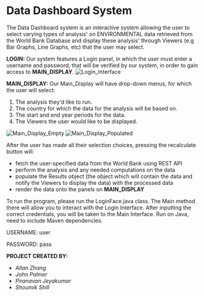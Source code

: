 # Data Dashboard System 

The Data Dashboard system is an interactive system allowing the user to select varying types of analysis' on ENVIRONMENTAL data retrieved from the World Bank Database and display these analysis' through Viewers (e.g Bar Graphs, Line Graphs, etc) that the user may select.

**LOGIN:**
Our system features a Login panel, in which the user must enter a username and password, that will be verified by our system, in order to gain access to **MAIN_DISPLAY**.
![Login_Interface](https://user-images.githubusercontent.com/57971751/114282549-8c5e2100-9a12-11eb-9900-1ec4573eb704.png)

**MAIN_DISPLAY:**
Our Main_Display will have drop-down menus, for which the user will select:
1. The analysis they'd like to run.
2. The country for which the data for the analysis will be based on.
3. The start and end year periods for the data.
4. The Viewers the user would like to be displayed.

![Main_Display_Empty](https://user-images.githubusercontent.com/57971751/114282561-a39d0e80-9a12-11eb-8cac-233aa62873f7.png)
![Main_Display_Populated](https://user-images.githubusercontent.com/57971751/114282587-badbfc00-9a12-11eb-86ad-767f562222d0.png)

After the user has made all their selection choices, pressing the recalculate button will:
- fetch the user-specified data from the World Bank using REST API
- perform the analysis and any needed computations on the data
- populate the Results object (the object which will contain the data and notify the Viewers to display the data) with the processed data
- render the data onto the panels on **MAIN_DISPLAY**


To run the program, please run the LoginFace.java class. 
	The Main method there will allow you to interact with the Login Interface.
    After inputting the correct credentials, you will be taken to the Main Interface.
Run on Java, need to include Maven dependencies.
    
USERNAME: user

PASSWORD: pass

**PROJECT CREATED BY:**
- _Allan Zhang_
- _John Palmer_
- _Piranavan Jeyakumar_
- _Shoumik Shill_


